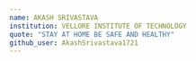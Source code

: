 ```yaml
---
name: AKASH SRIVASTAVA
institution: VELLORE INSTITUTE OF TECHNOLOGY
quote: "STAY AT HOME BE SAFE AND HEALTHY"
github_user: AkashSrivastava1721
---
```

